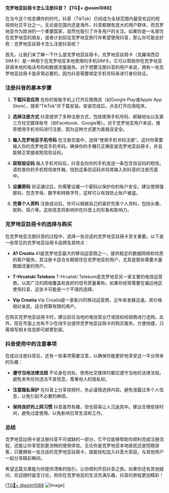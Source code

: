 **克罗地亚註冊卡怎么注册抖音？【TG💪+ @esim1088】**

在当今这个信息爆炸的时代，抖音（TikTok）已经成为全球范围内最受欢迎的短视频社交平台之一。无论是在国内还是海外，抖音都拥有庞大的用户群体，而克罗地亚作为欧洲的一个重要国家，自然也吸引了许多用户的关注。如果你是一名居住在克罗地亚的朋友，或者计划前往克罗地亚旅行并希望使用抖音，那么你可能会好奇：克罗地亚註冊卡怎么注册抖音呢？

首先，让我们来了解一下什么是克罗地亚註冊卡。克罗地亚註冊卡（克羅埃西亞SIM卡）是一种用于在克罗地亚本地使用的手机SIM卡。它可以帮助你在克罗地亚获得本地的电话号码和数据流量服务。对于想要注册抖音的用户来说，拥有一张克罗地亚註冊卡是非常必要的，因为抖音需要绑定手机号码来进行身份验证。

### 注册抖音的基本步骤

1. **下载抖音应用**
   在你的智能手机上打开应用商店（如Google Play或Apple App Store），搜索“TikTok”并下载安装。安装完成后，点击打开应用程序。

2. **选择注册方式**
   抖音提供了多种注册方式，包括使用手机号码、邮箱地址以及第三方社交媒体账号（如Facebook、Google等）。对于克罗地亚用户来说，推荐使用手机号码进行注册，因为这种方式更为直接且安全。

3. **输入克罗地亚手机号码**
   在注册页面中，选择“使用手机号码注册”。这时你需要输入你的克罗地亚手机号码。确保你的手機已正确安装克罗地亚註冊卡，并且能够正常接收短信验证码。

4. **获取验证码**
   输入手机号码后，抖音会向你的手机发送一条包含验证码的短信。请检查你的手机短信收件箱，找到这条验证码并将其输入到抖音的注册页面中。

5. **设置密码**
   验证通过后，你需要设置一个密码以保护你的账户安全。建议使用强密码，包含字母、数字和特殊字符，这样可以有效防止账户被盗。

6. **完善个人资料**
   注册成功后，你可以根据自己的喜好完善个人资料，包括头像、昵称、简介等。这些信息将影响你在抖音上的形象和影响力。

### 克罗地亚註冊卡的选择与购买

在克罗地亚注册抖音的过程中，选择一张合适的克罗地亚註冊卡至关重要。以下是一些常见的克罗地亚註冊卡品牌及其特点：

- **A1 Croatia**
  A1是克罗地亚最大的移动运营商之一，提供稳定的数据网络和优质的客户服务。其注册卡适合长期居住在克罗地亚的用户，尤其是那些需要大量数据流量的用户。

- **T-Hrvatski Telekom**
  T-Hrvatski Telekom是克罗地亚另一家主要的电信运营商，以其广泛的网络覆盖和良好的信号质量著称。如果你经常需要在偏远地区使用抖音，这张卡可能是一个不错的选择。

- **Vip Croatia**
  Vip Croatia是一家新兴的移动运营商，近年来发展迅速。其价格相对亲民，适合预算有限的用户。

在购买克罗地亚註冊卡时，建议前往当地的电信营业厅或授权经销商进行选购。此外，现在市面上也有不少在线平台提供克罗地亚註冊卡的购买服务，方便快捷，只需填写相关信息即可邮寄到家。

### 抖音使用中的注意事项

在成功注册抖音后，还有一些事项需要注意，以确保你能更好地享受这一平台带来的乐趣：

- **遵守当地法律法规**
  不论身在何处，使用社交媒体时都应遵守当地的法律法规。避免发布任何违法不良信息，尊重他人的隐私权。

- **注意隐私保护**
  在抖音上分享视频时，务必谨慎选择内容。避免泄露过多个人信息，以免引起不必要的麻烦。

- **保持良好的上网习惯**
  抖音虽然有趣，但也容易让人沉迷其中。建议合理安排时间，避免过度使用，以免影响日常生活和工作。

### 总结

克罗地亚註冊卡是注册抖音不可或缺的一部分，它不仅能够帮助你顺利完成注册流程，还能让你享受到更流畅的使用体验。无论你是克罗地亚本地居民还是短期游客，只要拥有一张合适的克罗地亚註冊卡，就能轻松加入抖音大家庭，与其他用户一起分享精彩瞬间。

希望这篇文章能为你提供清晰的指引，让你顺利开启抖音之旅。如果你还有其他疑问，欢迎随时留言讨论。祝你在克罗地亚的生活充满乐趣，抖音的旅程更加精彩！

[[TG💪+ @esim1088](https://t.me/s/esim1088) ![Image](https://i.postimg.cc/4NQfJmqS/Snipaste-2025-05-13-00-14-12.png)]